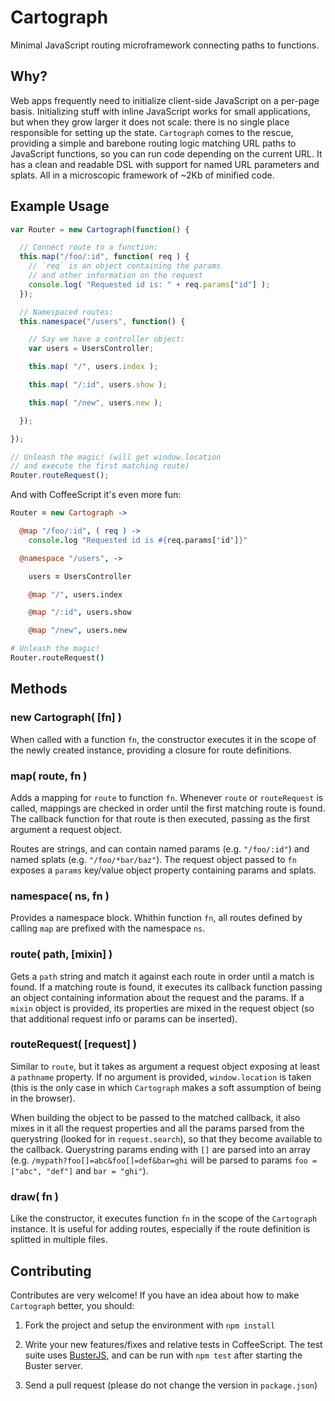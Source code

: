 # Cartograph

Minimal JavaScript routing microframework connecting paths to functions.


## Why?

Web apps frequently need to initialize client-side JavaScript on a per-page
basis. Initializing stuff with inline JavaScript works for small
applications, but when they grow larger it does not scale: there is no single
place responsible for setting up the state. `Cartograph` comes to the rescue,
providing a simple and barebone routing logic matching URL paths to
JavaScript functions, so you can run code depending on the current URL. It
has a clean and readable DSL with support for named URL parameters and
splats. All in a microscopic framework of ~2Kb of minified code.


## Example Usage

```javascript
var Router = new Cartograph(function() {

  // Connect route to a function:
  this.map("/foo/:id", function( req ) {
    // `req` is an object containing the params
    // and other information on the request
    console.log( "Requested id is: " + req.params["id"] );
  });

  // Namespaced routes:
  this.namespace("/users", function() {

    // Say we have a controller object:
    var users = UsersController;

    this.map( "/", users.index );

    this.map( "/:id", users.show );

    this.map( "/new", users.new );

  });

});

// Unleash the magic! (will get window.location
// and execute the first matching route)
Router.routeRequest();
```

And with CoffeeScript it's even more fun:

```coffeescript
Router = new Cartograph ->

  @map "/foo/:id", ( req ) ->
    console.log "Requested id is #{req.params['id']}"

  @namespace "/users", ->

    users = UsersController

    @map "/", users.index

    @map "/:id", users.show

    @map "/new", users.new

# Unleash the magic!
Router.routeRequest()
```


## Methods

### new Cartograph( [fn] )

When called with a function `fn`, the constructor executes it in the scope of
the newly created instance, providing a closure for route definitions.

### map( route, fn )

Adds a mapping for `route` to function `fn`. Whenever `route` or
`routeRequest` is called, mappings are checked in order until the first
matching route is found. The callback function for that route is then
executed, passing as the first argument a request object.

Routes are strings, and can contain named params (e.g.  `"/foo/:id"`) and
named splats (e.g. `"/foo/*bar/baz"`). The request object passed to `fn`
exposes a `params` key/value object property containing params and splats.

### namespace( ns, fn )

Provides a namespace block. Whithin function `fn`, all routes defined by
calling `map` are prefixed with the namespace `ns`.

### route( path, [mixin] )

Gets a `path` string and match it against each route in order until a match
is found. If a matching route is found, it executes its callback function
passing an object containing information about the request and the params. If
a `mixin` object is provided, its properties are mixed in the request object
(so that additional request info or params can be inserted).

### routeRequest( [request] )

Similar to `route`, but it takes as argument a request object exposing at
least a `pathname` property. If no argument is provided, `window.location` is
taken (this is the only case in which `Cartograph` makes a soft assumption of
being in the browser).

When building the object to be passed to the matched callback, it also mixes in
it all the request properties and all the params parsed from the querystring
(looked for in `request.search`), so that they become available to the
callback. Querystring params ending with `[]` are parsed into an array (e.g.
`/mypath?foo[]=abc&foo[]=def&bar=ghi` will be parsed to params `foo = ["abc",
"def"]` and `bar = "ghi"`).

### draw( fn )

Like the constructor, it executes function `fn` in the scope of the
`Cartograph` instance. It is useful for adding routes, especially if the
route definition is splitted in multiple files.


## Contributing

Contributes are very welcome! If you have an idea about how to make
`Cartograph` better, you should:

  1. Fork the project and setup the environment with `npm install`

  2. Write your new features/fixes and relative tests in CoffeeScript. The
     test suite uses [BusterJS](http://busterjs.org), and can be run with
     `npm test` after starting the Buster server.

  3. Send a pull request (please do not change the version in `package.json`)
